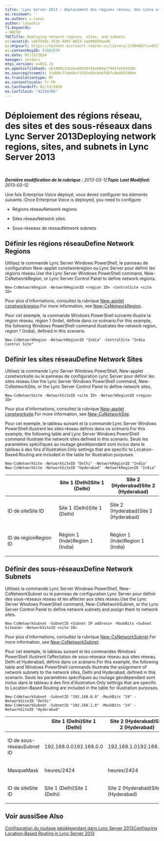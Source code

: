 ```yaml
---
title: 'Lync Server 2013 : déploiement des régions réseau, des sites et des sous-réseaux'
ms.reviewer: ''
ms.author: v-lanac
author: lanachin
f1.keywords:
- NOCSH
TOCTitle: Deploying network regions, sites, and subnets
ms:assetid: c4b75601-3538-4d07-8d23-1ad90459ae48
ms:mtpsurl: https://technet.microsoft.com/en-us/library/JJ994067(v=OCS.15)
ms:contentKeyID: 51803978
ms.date: 07/23/2014
manager: serdars
mtps_version: v=OCS.15
ms.openlocfilehash: eb1409213e2ba40936743e604af79d1fe564530c
ms.sourcegitcommit: 33db8c7febd4cf1591e8dcbbdfd6fc8e8925896e
ms.translationtype: MT
ms.contentlocale: fr-FR
ms.lasthandoff: 02/19/2020
ms.locfileid: "42154766"
---
```

<div data-xmlns="http://www.w3.org/1999/xhtml">

<div class="topic" data-xmlns="http://www.w3.org/1999/xhtml" data-msxsl="urn:schemas-microsoft-com:xslt" data-cs="http://msdn.microsoft.com/">

<div data-asp="https://msdn2.microsoft.com/asp">

# <a name="deploying-network-regions-sites-and-subnets-in-lync-server-2013"></a><span data-ttu-id="1a7a5-102">Déploiement des régions réseau, des sites et des sous-réseaux dans Lync Server 2013</span><span class="sxs-lookup"><span data-stu-id="1a7a5-102">Deploying network regions, sites, and subnets in Lync Server 2013</span></span>

</div>

<div id="mainSection">

<div id="mainBody">

<span> </span>

<span data-ttu-id="1a7a5-103">_**Dernière modification de la rubrique :** 2013-03-12_</span><span class="sxs-lookup"><span data-stu-id="1a7a5-103">_**Topic Last Modified:** 2013-03-12_</span></span>

<span data-ttu-id="1a7a5-104">Une fois Enterprise Voice déployé, vous devez configurer les éléments suivants :</span><span class="sxs-lookup"><span data-stu-id="1a7a5-104">Once Enterprise Voice is deployed, you need to configure:</span></span>

  - <span data-ttu-id="1a7a5-105">Régions réseau</span><span class="sxs-lookup"><span data-stu-id="1a7a5-105">Network regions</span></span>

  - <span data-ttu-id="1a7a5-106">Sites réseau</span><span class="sxs-lookup"><span data-stu-id="1a7a5-106">Network sites</span></span>

  - <span data-ttu-id="1a7a5-107">Sous-réseaux de réseau</span><span class="sxs-lookup"><span data-stu-id="1a7a5-107">Network subnets</span></span>

<div>

## <a name="define-network-regions"></a><span data-ttu-id="1a7a5-108">Définir les régions réseau</span><span class="sxs-lookup"><span data-stu-id="1a7a5-108">Define Network Regions</span></span>

<span data-ttu-id="1a7a5-109">Utilisez la commande Lync Server Windows PowerShell, le panneau de configuration New-applet csnetworkregion ou Lync Server pour définir les régions réseau.</span><span class="sxs-lookup"><span data-stu-id="1a7a5-109">Use the Lync Server Windows PowerShell command, New-CsNetworkRegion, or Lync Server Control Panel to define network regions.</span></span>

    New-CsNetworkRegion -NetworkRegionID <region ID> -CentralSite <site ID>

<span data-ttu-id="1a7a5-110">Pour plus d’informations, consultez la rubrique [New-applet csnetworkregion](https://docs.microsoft.com/powershell/module/skype/New-CsNetworkRegion).</span><span class="sxs-lookup"><span data-stu-id="1a7a5-110">For more information, see [New-CsNetworkRegion](https://docs.microsoft.com/powershell/module/skype/New-CsNetworkRegion).</span></span>

<span data-ttu-id="1a7a5-111">Pour cet exemple, la commande Windows PowerShell suivante illustre la région réseau, région 1 (Inde), définie dans ce scénario.</span><span class="sxs-lookup"><span data-stu-id="1a7a5-111">For this example, the following Windows PowerShell command illustrates the network region, region 1 (India), defined in this scenario.</span></span>

    New-CsNetworkRegion -NetworkRegionID "India" -CentralSite "India Central Site"

<div>


</div>

</div>

<div>

## <a name="define-network-sites"></a><span data-ttu-id="1a7a5-112">Définir les sites réseau</span><span class="sxs-lookup"><span data-stu-id="1a7a5-112">Define Network Sites</span></span>

<span data-ttu-id="1a7a5-113">Utilisez la commande Lync Server Windows PowerShell, New-applet csnetworksite ou le panneau de configuration Lync Server pour définir les sites réseau.</span><span class="sxs-lookup"><span data-stu-id="1a7a5-113">Use the Lync Server Windows PowerShell command, New-CsNetworkSite, or the Lync Server Control Panel to define network sites.</span></span>

    New-CsNetworkSite -NetworkSiteID <site ID> -NetworkRegionID <region ID>

<span data-ttu-id="1a7a5-114">Pour plus d’informations, consultez la rubrique [New-applet csnetworksite](https://docs.microsoft.com/powershell/module/skype/New-CsNetworkSite).</span><span class="sxs-lookup"><span data-stu-id="1a7a5-114">For more information, see [New-CsNetworkSite](https://docs.microsoft.com/powershell/module/skype/New-CsNetworkSite).</span></span>

<span data-ttu-id="1a7a5-115">Pour cet exemple, le tableau suivant et la commande Lync Server Windows PowerShell illustrent les sites réseau définis dans ce scénario.</span><span class="sxs-lookup"><span data-stu-id="1a7a5-115">For this example, the following table and Lync Server Windows PowerShell command illustrate the network sites defined in this scenario.</span></span> <span data-ttu-id="1a7a5-116">Seuls les paramètres spécifiques au routage géodépendant sont inclus dans le tableau à des fins d’illustration.</span><span class="sxs-lookup"><span data-stu-id="1a7a5-116">Only settings that are specific to Location-Based Routing are included in the table for illustration purposes.</span></span>

    New-CsNetworkSite -NetworkSiteID "Delhi" -NetworkRegionID "India"
    New-CsNetworkSite -NetworkSiteID "Hyderabad" -NetworkRegionID "India"


<table>
<colgroup>
<col style="width: 33%" />
<col style="width: 33%" />
<col style="width: 33%" />
</colgroup>
<thead>
<tr class="header">
<th></th>
<th><span data-ttu-id="1a7a5-117">Site 1 (Delhi)</span><span class="sxs-lookup"><span data-stu-id="1a7a5-117">Site 1 (Delhi)</span></span></th>
<th><span data-ttu-id="1a7a5-118">Site 2 (Hyderabad)</span><span class="sxs-lookup"><span data-stu-id="1a7a5-118">Site 2 (Hyderabad)</span></span></th>
</tr>
</thead>
<tbody>
<tr class="odd">
<td><p><span data-ttu-id="1a7a5-119">ID de site</span><span class="sxs-lookup"><span data-stu-id="1a7a5-119">Site ID</span></span></p></td>
<td><p><span data-ttu-id="1a7a5-120">Site 1 (Delhi)</span><span class="sxs-lookup"><span data-stu-id="1a7a5-120">Site 1 (Delhi)</span></span></p></td>
<td><p><span data-ttu-id="1a7a5-121">Site 2 (Hyderabad)</span><span class="sxs-lookup"><span data-stu-id="1a7a5-121">Site 2 (Hyderabad)</span></span></p></td>
</tr>
<tr class="even">
<td><p><span data-ttu-id="1a7a5-122">ID de région</span><span class="sxs-lookup"><span data-stu-id="1a7a5-122">Region ID</span></span></p></td>
<td><p><span data-ttu-id="1a7a5-123">Région 1 (Inde)</span><span class="sxs-lookup"><span data-stu-id="1a7a5-123">Region 1 (India)</span></span></p></td>
<td><p><span data-ttu-id="1a7a5-124">Région 1 (Inde)</span><span class="sxs-lookup"><span data-stu-id="1a7a5-124">Region 1 (India)</span></span></p></td>
</tr>
</tbody>
</table>


<div>


</div>

</div>

<div>

## <a name="define-network-subnets"></a><span data-ttu-id="1a7a5-125">Définir des sous-réseaux</span><span class="sxs-lookup"><span data-stu-id="1a7a5-125">Define Network Subnets</span></span>

<span data-ttu-id="1a7a5-126">Utilisez la commande Lync Server Windows PowerShell, New-CsNetworkSubnet ou le panneau de configuration Lync Server pour définir des sous-réseaux réseau et les affecter aux sites réseau.</span><span class="sxs-lookup"><span data-stu-id="1a7a5-126">Use the Lync Server Windows PowerShell command, New-CsNetworkSubnet, or the Lync Server Control Panel to define network subnets and assign them to network sites.</span></span>

    New-CsNetworkSubnet -SubnetID <Subnet IP address> -MaskBits <Subnet bitmask> -NetworkSiteID <site ID>

<span data-ttu-id="1a7a5-127">Pour plus d’informations, consultez la rubrique [New-CsNetworkSubnet](https://docs.microsoft.com/powershell/module/skype/New-CsNetworkSubnet).</span><span class="sxs-lookup"><span data-stu-id="1a7a5-127">For more information, see [New-CsNetworkSubnet](https://docs.microsoft.com/powershell/module/skype/New-CsNetworkSubnet).</span></span>

<span data-ttu-id="1a7a5-128">Pour cet exemple, le tableau suivant et les commandes Windows PowerShell illustrent l’affectation de sous-réseaux réseau aux sites réseau, Delhi et Hyderabad, définis dans ce scénario.</span><span class="sxs-lookup"><span data-stu-id="1a7a5-128">For this example, the following table and Windows PowerShell commands illustrate the assignment of network subnets to the network sites, Delhi and Hyderabad, defined in this scenario.</span></span> <span data-ttu-id="1a7a5-129">Seuls les paramètres spécifiques au routage géodépendant sont inclus dans le tableau à des fins d’illustration.</span><span class="sxs-lookup"><span data-stu-id="1a7a5-129">Only settings that are specific to Location-Based Routing are included in the table for illustration purposes.</span></span>

    New-CsNetworkSubnet -SubnetID "192.168.0.0" -MaskBits "24" -NetworkSiteID "Delhi"
    New-CsNetworkSubnet -SubnetID "192.168.1.0" -MaskBits "24" -NetworkSiteID "Hyderabad"


<table>
<colgroup>
<col style="width: 33%" />
<col style="width: 33%" />
<col style="width: 33%" />
</colgroup>
<thead>
<tr class="header">
<th></th>
<th><span data-ttu-id="1a7a5-130">Site 1 (Delhi)</span><span class="sxs-lookup"><span data-stu-id="1a7a5-130">Site 1 (Delhi)</span></span></th>
<th><span data-ttu-id="1a7a5-131">Site 2 (Hyderabad)</span><span class="sxs-lookup"><span data-stu-id="1a7a5-131">Site 2 (Hyderabad)</span></span></th>
</tr>
</thead>
<tbody>
<tr class="odd">
<td><p><span data-ttu-id="1a7a5-132">ID de sous-réseau</span><span class="sxs-lookup"><span data-stu-id="1a7a5-132">Subnet ID</span></span></p></td>
<td><p><span data-ttu-id="1a7a5-133">192.168.0.0</span><span class="sxs-lookup"><span data-stu-id="1a7a5-133">192.168.0.0</span></span></p></td>
<td><p><span data-ttu-id="1a7a5-134">192.168.1.0</span><span class="sxs-lookup"><span data-stu-id="1a7a5-134">192.168.1.0</span></span></p></td>
</tr>
<tr class="even">
<td><p><span data-ttu-id="1a7a5-135">Masque</span><span class="sxs-lookup"><span data-stu-id="1a7a5-135">Mask</span></span></p></td>
<td><p><span data-ttu-id="1a7a5-136">heures/24</span><span class="sxs-lookup"><span data-stu-id="1a7a5-136">24</span></span></p></td>
<td><p><span data-ttu-id="1a7a5-137">heures/24</span><span class="sxs-lookup"><span data-stu-id="1a7a5-137">24</span></span></p></td>
</tr>
<tr class="odd">
<td><p><span data-ttu-id="1a7a5-138">ID de site</span><span class="sxs-lookup"><span data-stu-id="1a7a5-138">Site ID</span></span></p></td>
<td><p><span data-ttu-id="1a7a5-139">Site 1 (Delhi)</span><span class="sxs-lookup"><span data-stu-id="1a7a5-139">Site 1 (Delhi)</span></span></p></td>
<td><p><span data-ttu-id="1a7a5-140">Site 2 (Hyderabad)</span><span class="sxs-lookup"><span data-stu-id="1a7a5-140">Site 2 (Hyderabad)</span></span></p></td>
</tr>
</tbody>
</table>


<div>


</div>

</div>

<div>

## <a name="see-also"></a><span data-ttu-id="1a7a5-141">Voir aussi</span><span class="sxs-lookup"><span data-stu-id="1a7a5-141">See Also</span></span>


[<span data-ttu-id="1a7a5-142">Configuration du routage géodépendant dans Lync Server 2013</span><span class="sxs-lookup"><span data-stu-id="1a7a5-142">Configuring Location-Based Routing in Lync Server 2013</span></span>](lync-server-2013-configuring-location-based-routing.md)  
  

</div>

</div>

<span> </span>

</div>

</div>

</div>

